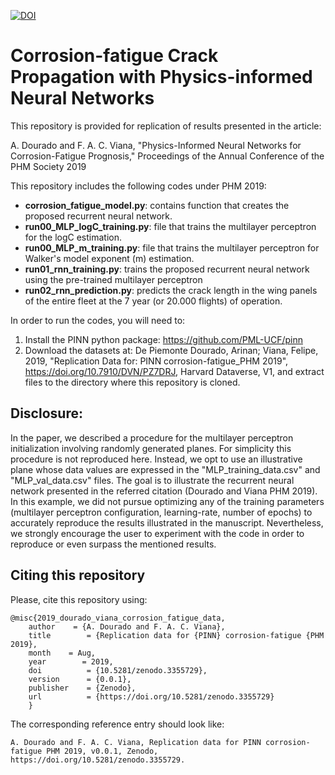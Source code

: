 [![DOI](https://zenodo.org/badge/178286276.svg)](https://zenodo.org/badge/latestdoi/178286276)
# Corrosion-fatigue Crack Propagation with Physics-informed Neural Networks

This repository is provided for replication of results presented in the article:

A. Dourado and F. A. C. Viana, "Physics-Informed Neural Networks for Corrosion-Fatigue Prognosis," Proceedings of the Annual Conference of the PHM Society 2019

This repository includes the following codes under PHM 2019:
- **corrosion_fatigue_model.py**: contains function that creates the proposed recurrent neural network.
- **run00_MLP_logC_training.py**: file that trains the multilayer perceptron for the logC estimation.
- **run00_MLP_m_training.py**: file that trains the multilayer perceptron for Walker's model exponent (m) estimation.
- **run01_rnn_training.py**: trains the proposed recurrent neural network using the pre-trained multilayer perceptron
- **run02_rnn_prediction.py**: predicts the crack length in the wing panels of the entire fleet at the 7 year (or 20.000 flights) of operation. 

In order to run the codes, you will need to:
1. Install the PINN python package: https://github.com/PML-UCF/pinn
2. Download the datasets at: De Piemonte Dourado, Arinan; Viana, Felipe, 2019, "Replication Data for: PINN corrosion-fatigue_PHM 2019", https://doi.org/10.7910/DVN/PZ7DRJ, Harvard Dataverse, V1, and extract files to the directory where this repository is cloned.

## Disclosure:
In the paper, we described a procedure for the multilayer perceptron initialization involving randomly generated planes. For simplicity this procedure is not reproduced here. Instead, we opt to use an illustrative plane whose data values are expressed in the "MLP_training_data.csv" and "MLP_val_data.csv" files. The goal is to illustrate the recurrent neural network presented in the referred citation (Dourado and Viana PHM 2019). In this example, we did not pursue optimizing any of the training parameters (multilayer perceptron configuration, learning-rate, number of epochs) to accurately reproduce the results illustrated in the manuscript. Nevertheless, we strongly encourage the user to experiment with the code in order to reproduce or even surpass the mentioned results.

## Citing this repository

Please, cite this repository using: 

    @misc{2019_dourado_viana_corrosion_fatigue_data,
        author    = {A. Dourado and F. A. C. Viana},
        title        = {Replication data for {PINN} corrosion-fatigue {PHM 2019},
        month    = Aug,
        year        = 2019,
        doi          = {10.5281/zenodo.3355729},
        version      = {0.0.1},
        publisher    = {Zenodo},
        url          = {https://doi.org/10.5281/zenodo.3355729}
        }
  The corresponding reference entry should look like:

    A. Dourado and F. A. C. Viana, Replication data for PINN corrosion-fatigue PHM 2019, v0.0.1, Zenodo, https://doi.org/10.5281/zenodo.3355729.
